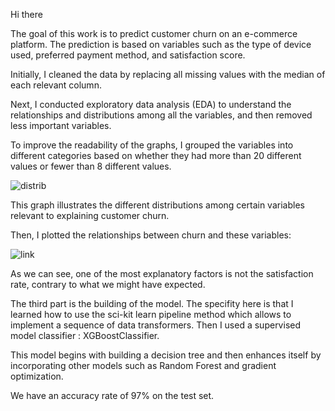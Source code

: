 Hi there 

The goal of this work is to predict customer churn on an e-commerce platform. The prediction is based on variables such as the type of device used, preferred payment method, and satisfaction score.

Initially, I cleaned the data by replacing all missing values with the median of each relevant column.

Next, I conducted exploratory data analysis (EDA) to understand the relationships and distributions among all the variables, and then removed less important variables.

To improve the readability of the graphs, I grouped the variables into different categories based on whether they had more than 20 different values or fewer than 8 different values.

![distrib](https://github.com/TomTremerel/XGBoost_Churn_Prediction.github/assets/156415815/fb89071f-549d-436f-93bf-50527ca75dbd)


This graph illustrates the different distributions among certain variables relevant to explaining customer churn.

Then, I plotted the relationships between churn and these variables:

![link](https://github.com/TomTremerel/XGBoost_Churn_Prediction.github/assets/156415815/fecfc0c5-8bad-4d84-9e22-8a1bb57ffbc3)

As we can see, one of the most explanatory factors is not the satisfaction rate, contrary to what we might have expected.

The third part is the building of the model. The specifity here is that I learned how to use the sci-kit learn pipeline method which allows to implement a sequence of data transformers. Then I used a supervised model classifier : XGBoostClassifier. 

This model begins with building a decision tree and then enhances itself by incorporating other models such as Random Forest and gradient optimization.

We have an accuracy rate of 97% on the test set. 
